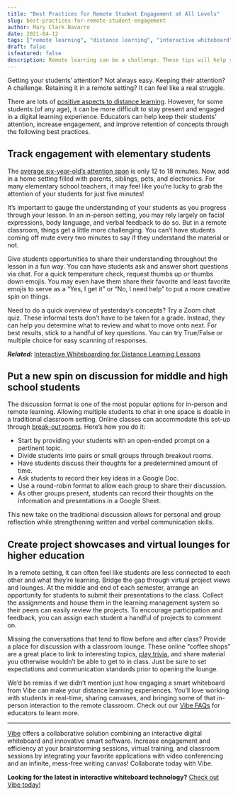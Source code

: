 ```yaml
---
title: "Best Practices for Remote Student Engagement at All Levels"
slug: best-practices-for-remote-student-engagement
author: Mary Clark Navarro
date: 2021-04-12
tags: ["remote learning", "distance learning", "interactive whiteboard"]
draft: false
isfeatured: false
description: Remote learning can be a challenge. These tips will help you keep your students engaged with every lesson.
---
```




Getting your students’ attention? Not always easy. Keeping their attention? A challenge. Retaining it in a remote setting? It can feel like a real struggle.

There are lots of [positive aspects to distance learning](https://vibe.us/blog/how-to-build-the-foundation-of-an-accessible-online-course/). However, for some students (of any age), it can be more difficult to stay present and engaged in a digital learning experience. Educators can help keep their students’ attention, increase engagement, and improve retention of concepts through the following best practices. 

## Track engagement with elementary students

The [average six-year-old’s attention span](https://www.brainbalancecenters.com/blog/normal-attention-span-expectations-by-age#:~:text=Attention%20Spans%20by%20Age&text=2%20years%20old%3A%20four%20to,old%3A%2016%20to%2024%20minutes) is only 12 to 18 minutes. Now, add in a home setting filled with parents, siblings, pets, and electronics. For many elementary school teachers, it may feel like you’re lucky to grab the attention of your students for just five minutes!

It’s important to gauge the understanding of your students as you progress through your lesson. In an in-person setting, you may rely largely on facial expressions, body language, and verbal feedback to do so. But in a remote classroom, things get a little more challenging. You can’t have students coming off mute every two minutes to say if they understand the material or not.

Give students opportunities to share their understanding throughout the lesson in a fun way. You can have students ask and answer short questions via chat. For a quick temperature check, request thumbs up or thumbs down emojis. You may even have them share their favorite and least favorite emojis to serve as a “Yes, I get it” or “No, I need help” to put a more creative spin on things.

Need to do a quick overview of yesterday’s concepts? Try a Zoom chat quiz. These informal tests don’t have to be taken for a grade. Instead, they can help you determine what to review and what to move onto next. For best results, stick to a handful of key questions. You can try True/False or multiple choice for easy scanning of responses.

***Related:*** [Interactive Whiteboarding for Distance Learning Lessons](https://vibe.us/blog/interactive-whiteboarding-for-distance-learning-lessons/)

## Put a new spin on discussion for middle and high school students

The discussion format is one of the most popular options for in-person and remote learning. Allowing multiple students to chat in one space is doable in a traditional classroom setting. Online classes can accommodate this set-up through [break-out rooms](https://edtechmagazine.com/k12/article/2020/11/5-best-practices-managing-virtual-breakout-rooms). Here’s how you do it:

- Start by providing your students with an open-ended prompt on a pertinent topic.
- Divide students into pairs or small groups through breakout rooms.
- Have students discuss their thoughts for a predetermined amount of time.
- Ask students to record their key ideas in a Google Doc.
- Use a round-robin format to allow each group to share their discussion.
- As other groups present, students can record their thoughts on the information and presentations in a Google Sheet.

This new take on the traditional discussion allows for personal and group reflection while strengthening written and verbal communication skills. 

## Create project showcases and virtual lounges for higher education

In a remote setting, it can often feel like students are less connected to each other and what they’re learning. Bridge the gap through virtual project views and lounges. At the middle and end of each semester, arrange an opportunity for students to submit their presentations to the class. Collect the assignments and house them in the learning management system so their peers can easily review the projects. To encourage participation and feedback, you can assign each student a handful of projects to comment on.

Missing the conversations that tend to flow before and after class? Provide a place for discussion with a classroom lounge. These online “coffee shops” are a great place to link to interesting topics, [play trivia](https://techboomers.com/zoom-tips-trivia), and share material you otherwise wouldn’t be able to get to in class. Just be sure to set expectations and communication standards prior to opening the lounge.

We’d be remiss if we didn’t mention just how engaging a smart whiteboard from Vibe can make your distance learning experiences. You’ll love working with students in real-time, sharing canvases, and bringing some of that in-person interaction to the remote classroom. Check out our [Vibe FAQs](https://vibe.us/faqs-for-teachers-and-educators/) for educators to learn more.


----------

[Vibe](https://vibe.us/) offers a collaborative solution combining an interactive digital whiteboard and innovative smart software. Increase engagement and efficiency at your brainstorming sessions, virtual training, and classroom sessions by integrating your favorite applications with video conferencing and an infinite, mess-free writing canvas! Collaborate today with Vibe.

**Looking for the latest in interactive whiteboard technology?** [Check out Vibe today!](https://vibe.us/order/)
